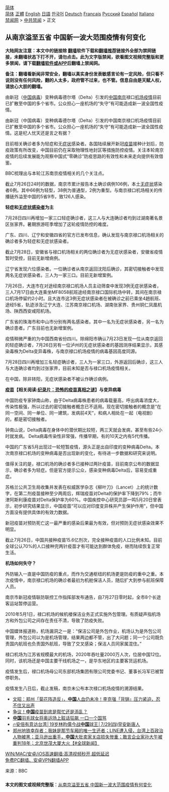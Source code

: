  <!-- 面包屑导航 --> <div class="breadcrumb"><!-- GTranslate: https://gtranslate.io/ -->  <div class="switcher notranslate">  <div class="selected">  <a href="#" onclick="return false;"> 简体</a>  </div>  <div class="option">  <a href="https://www.bannedbook.org" onclick="doGTranslate('zh-CN|zh-CN');jQuery('div.switcher div.selected a').html(jQuery(this).html());return false;" title="简体中文" class="nturl selected"> 简体</a>  <a href="https://www.bannedbook.org/zh-tw/" onclick="doGTranslate('zh-CN|zh-TW');jQuery('div.switcher div.selected a').html(jQuery(this).html());return false;" title="繁體中文" class="nturl"> 正體</a>  <a href="https://www.bannedbook.org/en/" onclick="doGTranslate('zh-CN|en');jQuery('div.switcher div.selected a').html(jQuery(this).html());return false;" title="English" class="nturl"> English</a>  <a href="https://www.bannedbook.org/ja/" onclick="doGTranslate('zh-CN|ja');jQuery('div.switcher div.selected a').html(jQuery(this).html());return false;" title="日本語" class="nturl"> 日語</a>  <a href="https://www.bannedbook.org/ko/" onclick="doGTranslate('zh-CN|ko');jQuery('div.switcher div.selected a').html(jQuery(this).html());return false;" title="한국어" class="nturl"> 한국어</a>  <a href="https://www.bannedbook.org/de/" onclick="doGTranslate('zh-CN|de');jQuery('div.switcher div.selected a').html(jQuery(this).html());return false;" title="Deutsch" class="nturl"> Deutsch</a>  <a href="https://www.bannedbook.org/fr/" onclick="doGTranslate('zh-CN|fr');jQuery('div.switcher div.selected a').html(jQuery(this).html());return false;" title="Français" class="nturl"> Français</a>  <a href="https://www.bannedbook.org/ru/" onclick="doGTranslate('zh-CN|ru');jQuery('div.switcher div.selected a').html(jQuery(this).html());return false;" title="Русский" class="nturl"> Русский</a>  <a href="https://www.bannedbook.org/es/" onclick="doGTranslate('zh-CN|es');jQuery('div.switcher div.selected a').html(jQuery(this).html());return false;" title="Español" class="nturl"> Español</a>  <a href="https://www.bannedbook.org/it/" onclick="doGTranslate('zh-CN|it');jQuery('div.switcher div.selected a').html(jQuery(this).html());return false;" title="Italiano" class="nturl"> Italiano</a>  </div>  </div>      <div class='breadcrumb-sub'><!-- Breadcrumb NavXT 6.3.0 --> <a href="https://www.bannedbook.org/" class="home">禁闻网</a> &gt; <a href="https://www.bannedbook.org/bnews/cbnews/" class="category">中共禁闻</a> &gt; 正文</div></div><h2>从南京溢至五省 中国新一波大范围疫情有何变化</h2> <p class="notice"><b>大陆网友注意：本文中的链接除 <a href="https://github.com/bannedbook/fanqiang" >翻墙</a>软件下载和<a href="https://github.com/killgcd/justmysocks/blob/master/README.md">翻墙推荐</a>链接外全部为禁网链接，未翻墙状态下打不开，请勿点击。此为文字版禁闻，欲看图文视频完整版和更多禁闻，请下载<a href="https://github.com/bannedbook/fanqiang">翻墙软件或APP</a>后翻墙上禁闻网。</p><p>备注：翻墙看新闻非常安全，翻墙以真实身份发表敏感言论有一定风险，但只看不说则没有任何风险，翻的人太多，政府管不过来，也不管。信息自由是天赋人权，请放心大胆的翻墙。</b></p>  <div class="entry"> <p id="summary">由新冠（<span class='wp_keywordlink_affiliate'><a href="https://www.bannedbook.org/" title="中国" target="_blank">中国</a></span><a href="https://www.bannedbook.org/bnews/tag/%e7%97%85%e6%af%92/" class="st_tag internal_tag" rel="tag" title="标签 病毒 下的日志">病毒</a>）变种病毒德尔塔（Delta）引发的<a href="https://www.bannedbook.org/bnews/tag/%E4%B8%AD%E5%9B%BD/" class="st_tag internal_tag" rel="tag" title="标签 中国 下的日志">中国</a><a href="https://www.bannedbook.org/bnews/tag/%e5%8d%97%e4%ba%ac/" class="st_tag internal_tag" rel="tag" title="标签 南京 下的日志">南京</a>禄口<a href="https://www.bannedbook.org/bnews/tag/%e6%9c%ba%e5%9c%ba/" class="st_tag internal_tag" rel="tag" title="标签 机场 下的日志">机场</a><a href="https://www.bannedbook.org/bnews/tag/%E7%96%AB%E6%83%85/" class="st_tag internal_tag" rel="tag" title="标签 疫情 下的日志">疫情</a>目前已扩散至中国的多个省市。公众担心一座机场的“失守”有可能造成新一波全国性疫情。</p> <p>由新冠（中国病毒）变种病毒德尔塔（Delta）引发的中国南京禄口机场疫情目前已扩散至中国的多个省市。公众担心一座机场的“失守”有可能造成新一波全国性疫情。这是杞人忧天还是言之有据？</p> <p>目前相关确诊者多为轻症和无<a href="https://www.bannedbook.org/bnews/tag/%E7%97%87%E7%8A%B6/" class="st_tag internal_tag" rel="tag" title="标签 症状 下的日志">症状</a>感染者。各国陆续展开新冠<a href="https://www.bannedbook.org/bnews/tag/%e7%96%ab%e8%8b%97/" class="st_tag internal_tag" rel="tag" title="标签 疫苗 下的日志">疫苗</a>接种计划后，防疫政策有所改变，中国目前仍在采取物理性地封区等措施防控疫情。关注本轮南京疫情的后续发展能为观察中国式“零确诊”防疫思路的有效性和未来走向提供有效借鉴。</p> <p>BBC梳理出与本轮江苏南京疫情相关的几个关注点。</p> <p>截止7月26日24时的数据，南京市累计报告本土确诊病例106例，本土<a href="https://www.bannedbook.org/bnews/tag/%E6%97%A0%E7%97%87%E7%8A%B6/" class="st_tag internal_tag" rel="tag" title="标签 无症状 下的日志">无症状</a>感染者6例。其中66例为轻型，38例为普通型，2例为重型。与南京禄口机场相关的传播链外溢至中国的5省9市，致126人感染。</p> <p><strong>轻症和<a href="https://www.bannedbook.org/bnews/tag/%E6%97%A0%E7%97%87%E7%8A%B6%E6%84%9F%E6%9F%93%E8%80%85/" class="st_tag internal_tag" rel="tag" title="标签 无症状感染者 下的日志">无症状感染者</a>为主</strong></p> <p>7月28日四川再增加一家三口轻症确诊者，这三人与大连确诊者均到过湖南著名景区张家界。暑期旅游旺季增加了这轮疫情防控的难度。</p> <p>广东、四川、辽宁和安徽四省的官方已发布信息，确认发现与南京禄口机场相关的确诊者多为轻症和无症状感染者。</p>  <p>截止7月28日，安徽省与禄口机场相关的两位确诊者为无症状感染者，安徽省疫情暂时受控，目前无新增病例。</p> <p>辽宁省发现六位感染者。一位确诊者从南京返回沈阳后确诊，其密切接触者中发现两名无症状感染者。三人为一家三口。目前无新增案例。</p> <p>7月26日，大连市在对途经南京禄口机场人员主动筛查中发现3例无症状感染者，三人7月17日由大连乘坐MF8058航班途经南京禄口国际机场中转，其间在南京禄口机场停留约2小时。且大连市这3例无症状感染者在被确诊之前已乘坐4趟航班、途经5省，轨迹涉及辽宁大连、江苏南京禄口机场、湖南张家界、贵州铜仁凤凰机场、陕西西安咸阳机场。</p> <p>广东省的珠海市和中山市分别有两名感染者。其中一名为无症状感染者，另一名为确诊患者。广东目前也无新增案例。</p> <p>疫情稍微严重的为中国西南省份四川。除绵阳市确认7月23日发现一位从南京返回的轻症确诊者，7月26日另有一位泸州的无症状感染者的基因测序结果显示，其感染毒株为Delta变异毒株，与南京禄口机场疫情的病毒基因高度同源。</p> <p>7月28日四川再增加三名轻症确诊者，三人为一家三口，外游返回后确诊，这三人与大连确诊者均到过张家界，目前未知是否与禄口机场疫情相关。</p> <p>在中国，除非转阳，无症状感染者不被认作确诊病例。</p> <p><strong><span class='wp_keywordlink'><a href="https://www.bannedbook.org/bnews/tculture/20160630/551027.html" title="疫苗" target="_blank">疫苗</a></span>【相关阅读:<a href='https://www.bannedbook.org/bnews/topimagenews/20180408/925060.html' target='_blank'>纪录片：恐怖的疫苗真相之谜</a>】与变异病毒</strong></p>  <p>中国防疫专家钟南山称，由于Delta病毒株患者的病毒载量高，呼出病毒浓度大，传染性极强，所以过去的密切接触者概念已不适用。现在密切接触者的概念是“在同一空间、同一单位、同一建筑，发病前4天”，和病人相处在一起（电视剧）的，都是密切接触者。</p> <p>钟南山说，Delta病毒在身体中的潜伏期比较短，两三天就会发病，甚至有些24小时就发病。 Delta病毒传染性非常强，传播早期，有的10天之内有5代传播。</p> <p>中国的广东省5月出现过一轮短暂疫情，源头正是出自印度的变种病毒Delta。本次南京禄口机场的变种病毒是否出现新的变化，有待进一步数据和研究来说明。</p> <p>值得关注的是，禄口机场的确诊者多已接种过两针疫苗，目前南京公布的数据显示，确诊者多为轻症。但是官方提示公众，感染变种病毒Delta后，容易变成重症。</p> <p>苏格兰公共卫生局收集并发表在权威医学杂志《柳叶刀》（Lancet）上的统计数字，在第二剂疫苗接种至少两周后，辉瑞疫苗对Delta的保护率下降到79%；而牛津阿斯利康疫苗对Delta保护率为60%。中国疾控中心研究员邵一鸣5月20日曾表示，初步研究结果显示，中国疫苗“可以应对印度变异株并产生保护作用”，但中国方面没有提供具体的有效力数据。</p> <p>新冠疫苗对预防死亡这一最严重的感染后果最为有效，但对预防无症状感染效果不明显。</p> <p>截止7月26日，中国共接种疫苗15.6亿剂次，完全接种疫苗的人口比例未知。目前全球公认70%的人口接种完两针疫苗才有可能达到群体免疫，继而陆续恢复正常生活。</p> <p><strong>机场如何失守？</strong></p>  <p>外防输入一直是中国防疫的重点，而作为交通枢纽的机场更是防疫的重中之重。本次疫情中，南京禄口机场的确诊者最初为机舱保洁人员，随后扩大到参与航班保障人员。</p> <p>南京市新冠疫情联防联控工作指挥部发布通告，自7月27日零时起，全市8个长途客运站暂停运营。</p> <p>2010年5月1日，禄口机场的候机楼保洁业务正式实施外包管理。有质疑声指机场方和外包公司之间存在责任不清，导致了防疫失败。</p> <p>中国媒体报道称，机场漏洞之一是：“保洁公司是外包作业，机场认为是外包公司管理，外包公司以为是机场管理，结果两边都不管，出了大问题；同一个公司既负责国内航班也负责国外航班，导致了交叉感染；保洁人员同家属混住。”</p> <p>禄口机场为江苏省规模最大的机场，2020年吞吐量2000万人次，位居中国12位。同时，该机场还是中国主要干线机场之一，是华东地区的主要客货运机场。</p> <p>疫情发生后，禄口机场母公司东部机场集团有限公司党委书记、董事长冯军已被暂停职务。</p> <p>疫情发生八日后，截止发稿，南京未公布本次禄口机场疫情的溯源结果。</p> <ul class='op-related-articles' title='相关阅读'> <li><a href='https://www.bannedbook.org/bnews/cbnews/20210729/1596133.html' target='_blank'>文昭：郑州「菊花阵造反」，<b>中国</b>人血仍未冷！李克强「背锅」压力紧迫，忍不住又出声</a></li> <li><a href='https://www.bannedbook.org/bnews/cnnews/20210729/1596124.html' target='_blank'>争议！<b>中国</b>疫苗到底是帮忙还是添乱？</a></li> <li><a href='https://www.bannedbook.org/bnews/headline/20210729/1596123.html' target='_blank'><b>中国</b>羽毛球女将奥运场上脏话狂飙 一口一个国骂</a></li> <li><a href='https://www.bannedbook.org/bnews/taiwannews/20210729/1596122.html' target='_blank'>🔥安倍有意访台湾│19岁林昀儒今战<b>中国</b>球王│7/29(四)早安新唐人</a></li> <li><a href='https://www.bannedbook.org/bnews/bannedvideo/20210729/1596109.html' target='_blank'>郑州地铁幸存者：我妹是那节车厢的唯一生还者；LINE遭入侵，台湾上百政治人物被黑；亚马逊出重手，<b>中国</b>大批卖家关店损失惨重；敢言企业家孙大午被重判18年；北京世茂大厦大火【#全球新闻】</a></li> </ul> <p class="texttj"> <a href="https://github.com/bannedbook/fanqiang/wiki/V2ray%E6%9C%BA%E5%9C%BA" target="_blank">WIN/MAC/安卓/iOS高速翻墙:高清视频秒开,超低延迟</a><br/> <a href="https://github.com/bannedbook/fanqiang/wiki/%E7%A6%81%E9%97%BB%E7%BD%91%E5%AE%89%E5%8D%93%E7%BF%BB%E5%A2%99%E6%96%B0%E9%97%BBAPP" target="_blank">免费PC翻墙、安卓VPN翻墙APP</a></p> <p> 来源：BBC </p><a name='sharetosocial'></a>  <div style="margin-bottom:5px;padding-bottom:5px;clear:both"> <div id="archive-pix-1" class="banner-ads"> <!-- AuctionX Display platform tag START --> <div id="26318x728x90x621x_ADSLOT2" clicktrack="%%CLICK_URL_ESC%%"></div> <!-- AuctionX Display platform tag END --> </div> <div id="archive-pix-2" class="banner-ads"> <!-- AuctionX Display platform tag START --> <div id="26315x300x250x621x_ADSLOT2" clicktrack="%%CLICK_URL_ESC%%"></div> <!-- AuctionX Display platform tag END --> </div> </div>  <div id="archive-pix-1" class="banner-ads"> <!-- AuctionX Display platform tag START --> <div id="26318x728x90x621x_ADSLOT3" clicktrack="%%CLICK_URL_ESC%%"></div> <!-- AuctionX Display platform tag END --> </div> <div><b>本文的图文或视频完整版</b>：<a href='https://www.bannedbook.org/bnews/cbnews/20210729/1596134.html'>从南京溢至五省 中国新一波大范围疫情有何变化</a></div>  </div><!--END ENTRY--> 